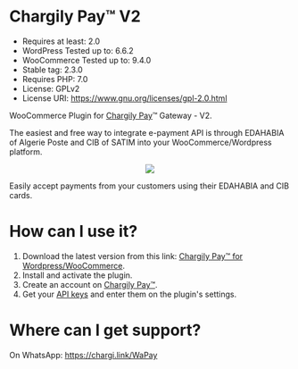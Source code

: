 # Chargily Pay™ V2

- Requires at least: 2.0
- WordPress Tested up to: 6.6.2
- WooCommerce Tested up to: 9.4.0
- Stable tag: 2.3.0
- Requires PHP: 7.0
- License: GPLv2
- License URI: https://www.gnu.org/licenses/gpl-2.0.html

WooCommerce Plugin for [Chargily Pay](https://chargily.com/business/pay "Chargily Pay")™ Gateway - V2.

The easiest and free way to integrate e-payment API is through EDAHABIA of Algerie Poste and CIB of SATIM into your WooCommerce/Wordpress platform.

<p align="center"><img src="https://i.imgur.com/KT5f1l4.png"></p>

Easily accept payments from your customers using their EDAHABIA and CIB cards.

# How can I use it?
1. Download the latest version from this link: [Chargily Pay™ for Wordpress/WooCommerce](https://github.com/Chargily/chargily-pay-wordpress/releases "Chargily Pay for Wordpress/WooCommerce").
2. Install and activate the plugin.
3. Create an account on [Chargily Pay™](https://pay.chargily.com/dashboard/register "Chargily Pay™").
4. Get your [API keys](https://dev.chargily.com/pay-v2/api-keys "API keys") and enter them on the plugin's settings.

# Where can I get support?
On WhatsApp: https://chargi.link/WaPay
